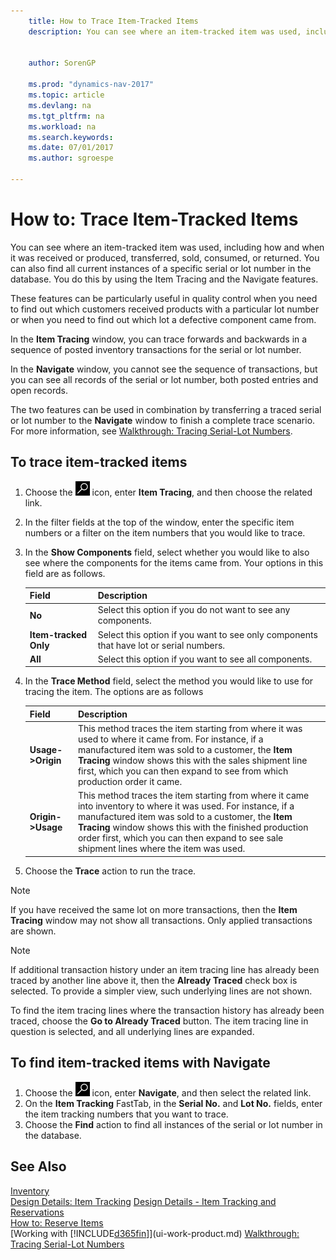 ```yaml
---
    title: How to Trace Item-Tracked Items
    description: You can see where an item-tracked item was used, including how and when it was received or produced, transferred, sold, consumed, or returned. You can also find all current instances of a specific serial or lot number in the database. You do this by using the Item Tracing and the Navigate features.
    
     
    author: SorenGP

    ms.prod: "dynamics-nav-2017"
    ms.topic: article
    ms.devlang: na
    ms.tgt_pltfrm: na
    ms.workload: na
    ms.search.keywords:
    ms.date: 07/01/2017
    ms.author: sgroespe

---
```

# How to: Trace Item-Tracked Items
You can see where an item-tracked item was used, including how and when it was received or produced, transferred, sold, consumed, or returned. You can also find all current instances of a specific serial or lot number in the database. You do this by using the Item Tracing and the Navigate features.  

 These features can be particularly useful in quality control when you need to find out which customers received products with a particular lot number or when you need to find out which lot a defective component came from.  

 In the **Item Tracing** window, you can trace forwards and backwards in a sequence of posted inventory transactions for the serial or lot number.  

 In the **Navigate** window, you cannot see the sequence of transactions, but you can see all records of the serial or lot number, both posted entries and open records.  

 The two features can be used in combination by transferring a traced serial or lot number to the **Navigate** window to finish a complete trace scenario. For more information, see [Walkthrough: Tracing Serial-Lot Numbers](walkthrough-tracing-serial-lot-numbers.md).  

## To trace item-tracked items  

1.  Choose the ![Search for Page or Report](media/ui-search/search_small.png "Search for Page or Report icon") icon, enter **Item Tracing**, and then choose the related link.  
2.  In the filter fields at the top of the window, enter the specific item numbers or a filter on the item numbers that you would like to trace.  
3.  In the **Show Components** field, select whether you would like to also see where the components for the items came from. Your options in this field are as follows.  

    |Field|Description|  
    |----------------------------------|---------------------------------------|  
    |**No**|Select this option if you do not want to see any components.|  
    |**Item-tracked Only**|Select this option if you want to see only components that have lot or serial numbers.|  
    |**All**|Select this option if you want to see all components.|  

4.  In the **Trace Method** field, select the method you would like to use for tracing the item. The options are as follows  

    |Field|Description|  
    |----------------------------------|---------------------------------------|  
    |**Usage->Origin**|This method traces the item starting from where it was used to where it came from. For instance, if a manufactured item was sold to a customer, the **Item Tracing** window shows this with the sales shipment line first, which you can then expand to see from which production order it came.|  
    |**Origin->Usage**|This method traces the item starting from where it came into inventory to where it was used. For instance, if a manufactured item was sold to a customer, the **Item Tracing** window shows this with the finished production order first, which you can then expand to see sale shipment lines where the item was used.|  

5.  Choose the **Trace** action to run the trace.  

> [!NOTE]  
>  If you have received the same lot on more transactions, then the **Item Tracing** window may not show all transactions. Only applied transactions are shown.  

> [!NOTE]  
>  If additional transaction history under an item tracing line has already been traced by another line above it, then the **Already Traced** check box is selected. To provide a simpler view, such underlying lines are not shown.  
>   
>  To find the item tracing lines where the transaction history has already been traced, choose the **Go to Already Traced** button. The item tracing line in question is selected, and all underlying lines are expanded.  

## To find item-tracked items with Navigate  

1.  Choose the ![Search for Page or Report](media/ui-search/search_small.png "Search for Page or Report icon") icon, enter **Navigate**, and then select the related link.  
2.  On the **Item Tracking** FastTab, in the **Serial No.** and **Lot No.** fields, enter the item tracking numbers that you want to trace.  
3.  Choose the **Find** action to find all instances of the serial or lot number in the database.  

## See Also  
[Inventory](inventory-manage-inventory.md)  
[Design Details: Item Tracking](design-details-item-tracking.md)
[Design Details - Item Tracking and Reservations](design-details-item-tracking-and-reservations.md)  
[How to: Reserve Items](inventory-how-to-reserve-items.md)  
[Working with [!INCLUDE[d365fin](includes/d365fin_md.md)]](ui-work-product.md)
[Walkthrough: Tracing Serial-Lot Numbers](walkthrough-tracing-serial-lot-numbers.md)
